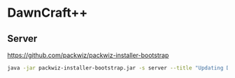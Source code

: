 # DawnCraft++

## Server

https://github.com/packwiz/packwiz-installer-bootstrap

```bash
java -jar packwiz-installer-bootstrap.jar -s server --title "Updating DawnCraft++ (packwiz-installer)" https://commandcracker.github.io/DawnCraftpp/pack.toml
```
